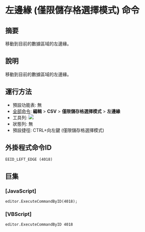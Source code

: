 # 左邊緣 (僅限儲存格選擇模式) 命令

## 摘要

移動到目前的數據區域的左邊緣。

## 說明

移動到目前的數據區域的左邊緣。

## 運行方法

- 預設功能表: 無
- [全部命令](../tools/all_commands): **編輯** \> **CSV** \> **僅限儲存格選擇模式** \> **左邊緣**
- 工具列: ![](../../images/cell_selection_mode..png)
- 狀態列: 無
- 預設捷徑: CTRL+向左鍵 (僅限儲存格選擇模式)

## 外掛程式命令ID

```
EEID_LEFT_EDGE (4018)
```

## 巨集

### \[JavaScript\]

```
editor.ExecuteCommandByID(4018);
```

### \[VBScript\]

```
editor.ExecuteCommandByID 4018
```
